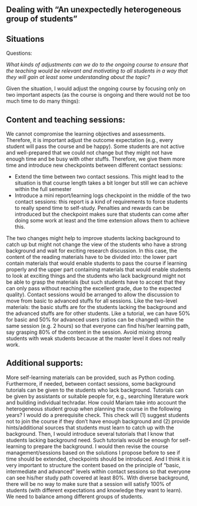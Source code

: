 ## Dealing with “An unexpectedly heterogeneous group of students”

## Situations

Questions:

*What kinds of adjustments can we do to the ongoing course to ensure that the teaching would be relevant and motivating to all students in a way that they will gain at least some understanding about the topic?*

Given the situation, I would adjust the ongoing course by focusing only on two important aspects (as the course is ongoing and there would not be too much time to do many things):
## Content and teaching sessions:
We cannot compromise the learning objectives and assessments. Therefore, it is important adjust the outcome expectation (e.g., every student will pass the course and be happy). Some students are not active and well-prepared that we could not change but they might not have enough time and be busy with other stuffs. Therefore, we give them more time and introduce new checkpoints between different contact sessions:
* Extend the time between two contact sessions. This might lead to the situation is that course length takes a bit longer but still we can achieve within the full semester
* Introduce a mini report/learning logs checkpoint in the middle of the two contact sessions: this report is a kind of requirements to force students to really spend time to self-study. Penalties and rewards can be introduced but the checkpoint makes sure that students can come after   doing some work at least and the time extension allows them to achieve this.

The two changes might help to improve students lacking background to catch up but might not change the view of the students who have a strong background and wait for exciting research discussion.  In this case, the content of the reading materials have to be divided into: the lower part contain materials that would enable students to pass the course if learning properly and the upper part containing materials that would enable students to look at exciting things and the students who lack background might not be able to grasp the materials (but such students have to accept that they can only pass without reaching the excellent grade, due to the expected quality).
Contact sessions would be arranged to allow the discussion to move from basic to advanced stuffs for all sessions. Like the two-level materials: the basic stuffs are for the students lacking the background and the advanced stuffs are for other students. Like a tutorial, we can have 50% for basic and 50% for advanced users (ratios can be changed) within the same session (e.g. 2 hours) so that everyone can find his/her learning path, say grasping 80% of the content in the session. Avoid mixing strong students with weak students because at the master level it does not really work.

## Additional supports:
More self-learning materials can be provided, such as Python coding. Furthermore, if needed, between contact sessions, some background tutorials can be given to the students who lack background.  Tutorials can be given by assistants or suitable people for, e.g., searching literature work and building individual techradar.
How could Mariam take into account the heterogeneous student group when planning the course in the following years?
I would do a prerequisite check. This check will (1) suggest students not to join the course if they don’t have enough background and (2) provide hints/additional sources that students must learn to catch up with the background.  Then, I would introduce several tutorials that I know that students lacking background need. Such tutorials would be enough for self-learning to prepare the background.
I would then revise the course management/sessions based on the solutions I propose before to see if time should be extended, checkpoints should be introduced. And I think it is very important to structure the content based on the principle of “basic, intermediate and advanced” levels within contact sessions so that everyone can see his/her study path covered at least 80%. With diverse background, there will be no way to make sure that a session will satisfy 100% of students (with different expectations and knowledge they want to learn). We need to balance among different groups of students.
